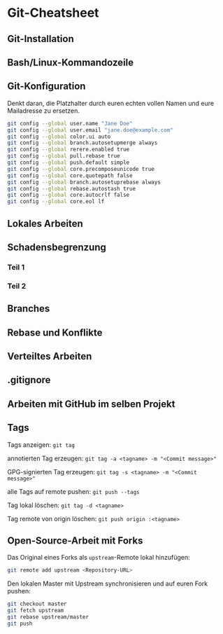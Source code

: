 # Git-Cheatsheet

## Git-Installation

## Bash/Linux-Kommandozeile

## Git-Konfiguration
Denkt daran, die Platzhalter durch euren echten vollen Namen und eure
Mailadresse zu ersetzen.

```bash
git config --global user.name "Jane Doe"
git config --global user.email "jane.doe@example.com"
git config --global color.ui auto
git config --global branch.autosetupmerge always
git config --global rerere.enabled true
git config --global pull.rebase true
git config --global push.default simple
git config --global core.precomposeunicode true
git config --global core.quotepath false
git config --global branch.autosetuprebase always
git config --global rebase.autostash true
git config --global core.autocrlf false
git config --global core.eol lf
```

## Lokales Arbeiten

## Schadensbegrenzung
### Teil 1

### Teil 2

## Branches

## Rebase und Konflikte

## Verteiltes Arbeiten

## .gitignore

## Arbeiten mit GitHub im selben Projekt

## Tags

Tags anzeigen: `git tag`

annotierten Tag erzeugen: `git tag -a <tagname> -m "<Commit message>"`

GPG-signierten Tag erzeugen: `git tag -s <tagname> -m "<Commit message>"`

alle Tags auf remote pushen: `git push --tags`

Tag lokal löschen: `git tag -d <tagname>`

Tag remote von origin löschen: `git push origin :<tagname>` 

## Open-Source-Arbeit mit Forks

Das Original eines Forks als `upstream`-Remote lokal hinzufügen:

```bash
git remote add upstream <Repository-URL>
```

Den lokalen Master mit Upstream synchronisieren und auf euren Fork pushen:

```bash
git checkout master
git fetch upstream
git rebase upstream/master
git push
```
